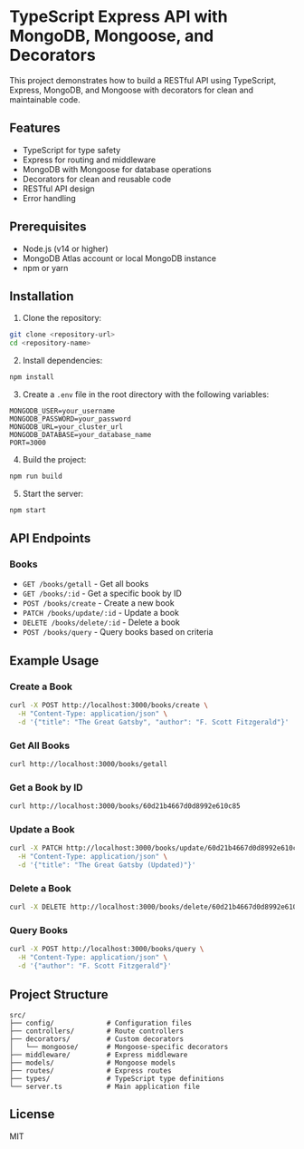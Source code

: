 # TypeScript Express API with MongoDB, Mongoose, and Decorators

This project demonstrates how to build a RESTful API using TypeScript, Express, MongoDB, and Mongoose with decorators for clean and maintainable code.

## Features

- TypeScript for type safety
- Express for routing and middleware
- MongoDB with Mongoose for database operations
- Decorators for clean and reusable code
- RESTful API design
- Error handling

## Prerequisites

- Node.js (v14 or higher)
- MongoDB Atlas account or local MongoDB instance
- npm or yarn

## Installation

1. Clone the repository:
```bash
git clone <repository-url>
cd <repository-name>
```

2. Install dependencies:
```bash
npm install
```

3. Create a `.env` file in the root directory with the following variables:
```
MONGODB_USER=your_username
MONGODB_PASSWORD=your_password
MONGODB_URL=your_cluster_url
MONGODB_DATABASE=your_database_name
PORT=3000
```

4. Build the project:
```bash
npm run build
```

5. Start the server:
```bash
npm start
```

## API Endpoints

### Books

- `GET /books/getall` - Get all books
- `GET /books/:id` - Get a specific book by ID
- `POST /books/create` - Create a new book
- `PATCH /books/update/:id` - Update a book
- `DELETE /books/delete/:id` - Delete a book
- `POST /books/query` - Query books based on criteria

## Example Usage

### Create a Book
```bash
curl -X POST http://localhost:3000/books/create \
  -H "Content-Type: application/json" \
  -d '{"title": "The Great Gatsby", "author": "F. Scott Fitzgerald"}'
```

### Get All Books
```bash
curl http://localhost:3000/books/getall
```

### Get a Book by ID
```bash
curl http://localhost:3000/books/60d21b4667d0d8992e610c85
```

### Update a Book
```bash
curl -X PATCH http://localhost:3000/books/update/60d21b4667d0d8992e610c85 \
  -H "Content-Type: application/json" \
  -d '{"title": "The Great Gatsby (Updated)"}'
```

### Delete a Book
```bash
curl -X DELETE http://localhost:3000/books/delete/60d21b4667d0d8992e610c85
```

### Query Books
```bash
curl -X POST http://localhost:3000/books/query \
  -H "Content-Type: application/json" \
  -d '{"author": "F. Scott Fitzgerald"}'
```

## Project Structure

```
src/
├── config/             # Configuration files
├── controllers/        # Route controllers
├── decorators/         # Custom decorators
│   └── mongoose/       # Mongoose-specific decorators
├── middleware/         # Express middleware
├── models/             # Mongoose models
├── routes/             # Express routes
├── types/              # TypeScript type definitions
└── server.ts           # Main application file
```

## License

MIT
